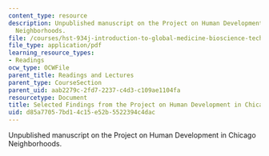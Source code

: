 ```yaml
---
content_type: resource
description: Unpublished manuscript on the Project on Human Development in Chicago
  Neighborhoods.
file: /courses/hst-934j-introduction-to-global-medicine-bioscience-technologies-disparities-strategies-spring-2010/d85a77057bd14c15e52b5522394c4dac_MITHST_934JS10_ses5_phdcn.pdf
file_type: application/pdf
learning_resource_types:
- Readings
ocw_type: OCWFile
parent_title: Readings and Lectures
parent_type: CourseSection
parent_uid: aab2279c-2fd7-2237-c4d3-c109ae1104fa
resourcetype: Document
title: Selected Findings from the Project on Human Development in Chicago Neighborhoods
uid: d85a7705-7bd1-4c15-e52b-5522394c4dac
---
```

Unpublished manuscript on the Project on Human Development in Chicago Neighborhoods.

